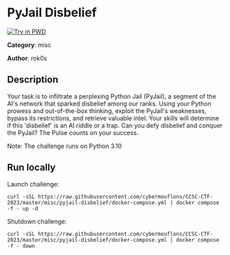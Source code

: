 # PyJail Disbelief

[![Try in PWD](https://raw.githubusercontent.com/play-with-docker/stacks/master/assets/images/button.png)](https://labs.play-with-docker.com/?stack=https://raw.githubusercontent.com/cybermouflons/CCSC-CTF-2023/master/misc/pyjail-disbelief/docker-compose.yml)


**Category**: misc

**Author**: rok0s

## Description

Your task is to infiltrate a perplexing Python Jail (PyJail), a segment of the AI's network that sparked disbelief among our ranks. Using your Python prowess and out-of-the-box thinking, exploit the PyJail's weaknesses, bypass its restrictions, and retrieve valuable intel. Your skills will determine if this 'disbelief' is an AI riddle or a trap. Can you defy disbelief and conquer the PyJail? The Pulse counts on your success.

Note: The challenge runs on Python 3.10



## Run locally

Launch challenge:
```
curl -sSL https://raw.githubusercontent.com/cybermouflons/CCSC-CTF-2023/master/misc/pyjail-disbelief/docker-compose.yml | docker compose -f - up -d
```

Shutdown challenge:
```
curl -sSL https://raw.githubusercontent.com/cybermouflons/CCSC-CTF-2023/master/misc/pyjail-disbelief/docker-compose.yml | docker compose -f - down
```
